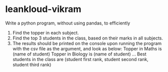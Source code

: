 # leankloud-vikram
Write a python program, without using
pandas, to efficiently
1. Find the topper in each subject.
2. Find the top 3 students in the class, based on their marks in all subjects.
3. The results should be printed on the console upon running the program with the
csv file as the argument, and look as below:
Topper in Maths is (name of student)
Topper in Biology is (name of student)
...
Best students in the class are (student first rank, student second rank,
student third rank)

